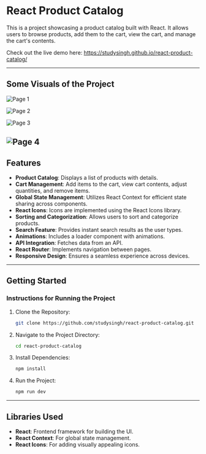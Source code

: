 # React Product Catalog

This is a project showcasing a product catalog built with React. It allows users to browse products, add them to the cart, view the cart, and manage the cart's contents.

Check out the live demo here: https://studysingh.github.io/react-product-catalog/

---

## Some Visuals of the Project

![Page 1](https://drive.google.com/uc?id=1Mu1NQg3VTHrBkjie_vNJqPTDEL-Epk4u)

![Page 2](https://drive.google.com/uc?id=11RKBpqinjHWQG7oZ3H3WDct4Fil_eop8)

![Page 3](https://drive.google.com/uc?id=1de4kK-4sA4ijd4k80z4V7asce78ZTGdB)

## ![Page 4](https://drive.google.com/uc?id=1N2AcMKQSqG0OJ_Awg_ikyQb26OwpcPs9)

## Features

- **Product Catalog**: Displays a list of products with details.
- **Cart Management**: Add items to the cart, view cart contents, adjust quantities, and remove items.
- **Global State Management**: Utilizes React Context for efficient state sharing across components.
- **React Icons**: Icons are implemented using the React Icons library.
- **Sorting and Categorization**: Allows users to sort and categorize products.
- **Search Feature**: Provides instant search results as the user types.
- **Animations**: Includes a loader component with animations.
- **API Integration**: Fetches data from an API.
- **React Router**: Implements navigation between pages.
- **Responsive Design**: Ensures a seamless experience across devices.

---

## Getting Started

### Instructions for Running the Project

1. Clone the Repository:

   ```bash
   git clone https://github.com/studysingh/react-product-catalog.git
   ```

2. Navigate to the Project Directory:

   ```bash
   cd react-product-catalog
   ```

3. Install Dependencies:

   ```bash
   npm install
   ```

4. Run the Project:
   ```bash
   npm run dev
   ```

---

## Libraries Used

- **React**: Frontend framework for building the UI.
- **React Context**: For global state management.
- **React Icons**: For adding visually appealing icons.

